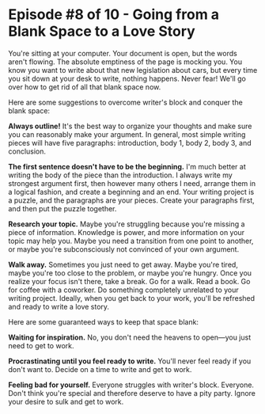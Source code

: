 # Episode #8 of 10 - Going from a Blank Space to a Love Story

You're sitting at your computer. Your document is open, but the words aren't flowing. The absolute emptiness of the page is mocking you. You know you want to write about that new legislation about cars, but every time you sit down at your desk to write, nothing happens. Never fear! We'll go over how to get rid of all that blank space now.

Here are some suggestions to overcome writer's block and conquer the blank space:

**Always outline!** It's the best way to organize your thoughts and make sure you can reasonably make your argument. In general, most simple writing pieces will have five paragraphs: introduction, body 1, body 2, body 3, and conclusion.

**The first sentence doesn't have to be the beginning.** I'm much better at writing the body of the piece than the introduction. I always write my strongest argument first, then however many others I need, arrange them in a logical fashion, and create a beginning and an end. Your writing project is a puzzle, and the paragraphs are your pieces. Create your paragraphs first, and then put the puzzle together.

**Research your topic.** Maybe you're struggling because you're missing a piece of information. Knowledge is power, and more information on your topic may help you. Maybe you need a transition from one point to another, or maybe you're subconsciously not convinced of your own argument.

**Walk away.** Sometimes you just need to get away. Maybe you're tired, maybe you're too close to the problem, or maybe you're hungry. Once you realize your focus isn't there, take a break. Go for a walk. Read a book. Go for coffee with a coworker. Do something completely unrelated to your writing project. Ideally, when you get back to your work, you'll be refreshed and ready to write a love story.

Here are some guaranteed ways to keep that space blank:

**Waiting for inspiration.** No, you don't need the heavens to open—you just need to get to work.

**Procrastinating until you feel ready to write.** You'll never feel ready if you don't want to. Decide on a time to write and get to work.

**Feeling bad for yourself.** Everyone struggles with writer's block. Everyone. Don't think you're special and therefore deserve to have a pity party. Ignore your desire to sulk and get to work.
